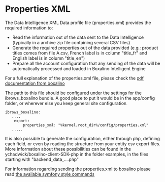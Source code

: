 Properties XML
==============


The Data Intelligence XML Data profile file (properties.xml) provides the required information to:  

* Read the information out of the data sent to the Data Intelligence (typically in a archive zip file containing several CSV files)
* Generate the required properties out of the data provided (e.g.: product titles comes from file A.csv, French label is in column
    "title_fr" and English label is in column "title_en")
* Prepare all the account configuration that any sending of the data will be automatically processed and loaded in Boxalino Intelligent
    Engine
    

For a full explanation of the properties.xml file, please check the [pdf documentation from boxalino][1]
    
        
The path to this file should be configured under the settings for the ibrows_boxalino bundle. A good place to put it would 
be in the app/config folder, or wherever else you keep general site configuration.

```
ibrows_boxalino:
   ....
    export:
        properties_xml: "%kernel.root_dir%/config/properties.xml" 
   .....     
```

It is also possible to generate the configuration, either through php, defining each field, or even by reading the structure
from your entity csv export files. More information about these possibilities can be found in the ychadwick/boxalino-client-SDK-php
in the folder examples, in the files starting with "backend_data_....php"

For information regarding sending the properties.xml to boxalino please read [the available symfony style commands][2]

[1]: https://ibrows.codebasehq.com/projects/ibrowsch/repositories/ibrowsboxalinobundle/raw/master/Resources/doc/files/XML_data_property_file_definition.pdf
[2]: https://ibrows.codebasehq.com/projects/ibrowsch/repositories/ibrowsboxalinobundle/blob/master/Resources/doc/commands.md


